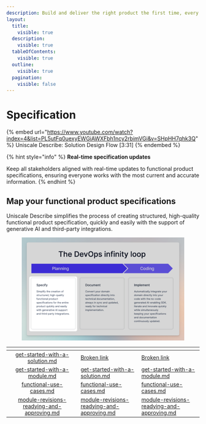 ```yaml
---
description: Build and deliver the right product the first time, every time.
layout:
  title:
    visible: true
  description:
    visible: true
  tableOfContents:
    visible: true
  outline:
    visible: true
  pagination:
    visible: false
---
```


# Specification

{% embed url="https://www.youtube.com/watch?index=4&list=PL5utFq0uexyEWGiAWXFbh1ncy2rbimVGi&v=SHpHH7qhk3Q" %}
Uniscale Describe: Solution Design Flow \[3:31]
{% endembed %}

{% hint style="info" %}
**Real-time specification updates**

Keep all stakeholders aligned with real-time updates to functional product specifications, ensuring everyone works with the most current and accurate information.
{% endhint %}



## **Map your functional product specifications**

Uniscale Describe simplifies the process of creating structured, high-quality functional product specification, quickly and easily with the support of generative AI and third-party integrations.

<figure><img src="../../.gitbook/assets/CleanShot 2024-03-20 at 15.48.30.png" alt=""><figcaption></figcaption></figure>



<table data-card-size="large" data-view="cards"><thead><tr><th></th><th align="center"></th><th></th><th data-hidden data-type="content-ref"></th><th data-hidden data-card-target data-type="content-ref"></th></tr></thead><tbody><tr><td></td><td align="center"><a data-mention href="get-started-with-a-solution.md">get-started-with-a-solution.md</a></td><td></td><td><a href="broken-reference">Broken link</a></td><td><a href="broken-reference">Broken link</a></td></tr><tr><td></td><td align="center"><a data-mention href="get-started-with-a-module.md">get-started-with-a-module.md</a></td><td></td><td><a href="get-started-with-a-solution.md">get-started-with-a-solution.md</a></td><td><a href="get-started-with-a-module.md">get-started-with-a-module.md</a></td></tr><tr><td></td><td align="center"><a data-mention href="functional-use-cases.md">functional-use-cases.md</a></td><td></td><td><a href="functional-use-cases.md">functional-use-cases.md</a></td><td><a href="functional-use-cases.md">functional-use-cases.md</a></td></tr><tr><td></td><td align="center"><a data-mention href="module-revisions-readying-and-approving.md">module-revisions-readying-and-approving.md</a></td><td></td><td><a href="module-revisions-readying-and-approving.md">module-revisions-readying-and-approving.md</a></td><td><a href="module-revisions-readying-and-approving.md">module-revisions-readying-and-approving.md</a></td></tr></tbody></table>
